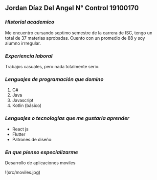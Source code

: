 


## **Jordan Díaz Del Angel N° Control 19100170**
</bt>

### *Historial academico* 
Me encuentro cursando septimo semestre de la carrera de ISC, tengo un total de 37 materias aprobadas. Cuento con un promedio de 88 y soy alumno irrregular.

### *Experiencia laboral*
Trabajos casuales, pero nada totalmente serio.

### *Lenguajes de programación que domino*

1. C#
2. Java
3. Javascript
4. Kotlin (básico)

### *Lenguajes o tecnologías que me gustaria aprender*

* React js
* Flutter
* Patrones de diseño

### *En que pienso especializarme*

Desarrollo de aplicaciones moviles

!(src/moviles.jpg)





